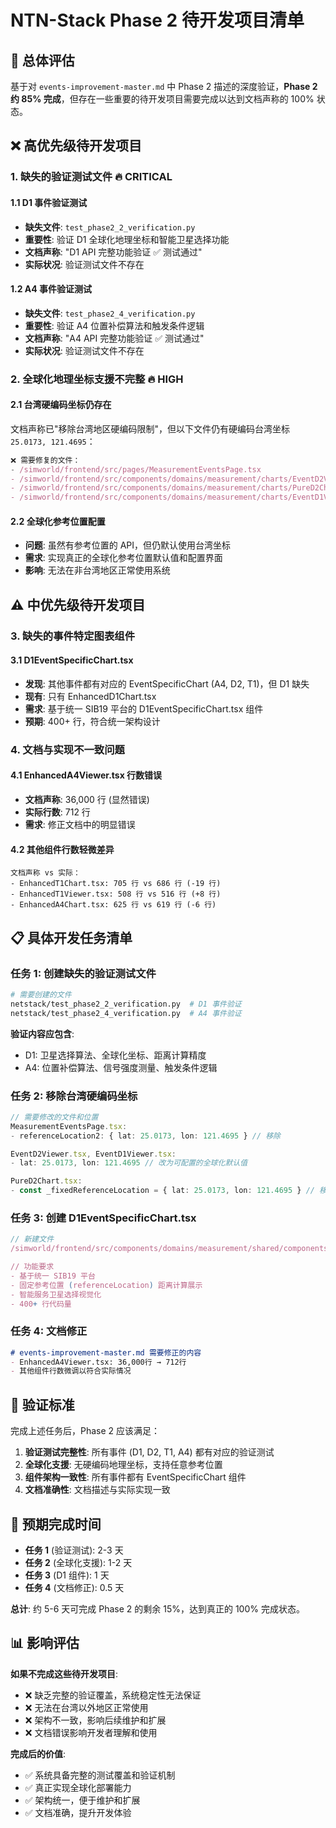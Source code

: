 # NTN-Stack Phase 2 待开发项目清单

## 🎯 总体评估

基于对 `events-improvement-master.md` 中 Phase 2 描述的深度验证，**Phase 2 约 85% 完成**，但存在一些重要的待开发项目需要完成以达到文档声称的 100% 状态。

## ❌ **高优先级待开发项目**

### 1. 缺失的验证测试文件 🔥 **CRITICAL**

#### 1.1 D1 事件验证测试
- **缺失文件**: `test_phase2_2_verification.py`
- **重要性**: 验证 D1 全球化地理坐标和智能卫星选择功能
- **文档声称**: "D1 API 完整功能验证 ✅ 测试通过"
- **实际状况**: 验证测试文件不存在

#### 1.2 A4 事件验证测试  
- **缺失文件**: `test_phase2_4_verification.py`
- **重要性**: 验证 A4 位置补偿算法和触发条件逻辑
- **文档声称**: "A4 API 完整功能验证 ✅ 测试通过"
- **实际状况**: 验证测试文件不存在

### 2. 全球化地理坐标支援不完整 🔥 **HIGH**

#### 2.1 台湾硬编码坐标仍存在
文档声称已"移除台湾地区硬编码限制"，但以下文件仍有硬编码台湾坐标 `25.0173, 121.4695`：

```typescript
❌ 需要修复的文件：
- /simworld/frontend/src/pages/MeasurementEventsPage.tsx
- /simworld/frontend/src/components/domains/measurement/charts/EventD2Viewer.tsx  
- /simworld/frontend/src/components/domains/measurement/charts/PureD2Chart.tsx
- /simworld/frontend/src/components/domains/measurement/charts/EventD1Viewer.tsx
```

#### 2.2 全球化参考位置配置
- **问题**: 虽然有参考位置的 API，但仍默认使用台湾坐标
- **需求**: 实现真正的全球化参考位置默认值和配置界面
- **影响**: 无法在非台湾地区正常使用系统

## ⚠️ **中优先级待开发项目**

### 3. 缺失的事件特定图表组件

#### 3.1 D1EventSpecificChart.tsx
- **发现**: 其他事件都有对应的 EventSpecificChart (A4, D2, T1)，但 D1 缺失
- **现有**: 只有 EnhancedD1Chart.tsx 
- **需求**: 基于统一 SIB19 平台的 D1EventSpecificChart.tsx 组件
- **预期**: 400+ 行，符合统一架构设计

### 4. 文档与实现不一致问题

#### 4.1 EnhancedA4Viewer.tsx 行数错误
- **文档声称**: 36,000 行 (显然错误)
- **实际行数**: 712 行
- **需求**: 修正文档中的明显错误

#### 4.2 其他组件行数轻微差异
```
文档声称 vs 实际：
- EnhancedT1Chart.tsx: 705 行 vs 686 行 (-19 行)
- EnhancedT1Viewer.tsx: 508 行 vs 516 行 (+8 行)
- EnhancedA4Chart.tsx: 625 行 vs 619 行 (-6 行)
```

## 📋 **具体开发任务清单**

### 任务 1: 创建缺失的验证测试文件
```bash
# 需要创建的文件
netstack/test_phase2_2_verification.py  # D1 事件验证
netstack/test_phase2_4_verification.py  # A4 事件验证
```

**验证内容应包含**:
- D1: 卫星选择算法、全球化坐标、距离计算精度
- A4: 位置补偿算法、信号强度测量、触发条件逻辑

### 任务 2: 移除台湾硬编码坐标
```typescript
// 需要修改的文件和位置
MeasurementEventsPage.tsx:
- referenceLocation2: { lat: 25.0173, lon: 121.4695 } // 移除

EventD2Viewer.tsx, EventD1Viewer.tsx:
- lat: 25.0173, lon: 121.4695 // 改为可配置的全球化默认值

PureD2Chart.tsx:
- const _fixedReferenceLocation = { lat: 25.0173, lon: 121.4695 } // 移除硬编码
```

### 任务 3: 创建 D1EventSpecificChart.tsx
```typescript
// 新建文件
/simworld/frontend/src/components/domains/measurement/shared/components/D1EventSpecificChart.tsx

// 功能要求
- 基于统一 SIB19 平台
- 固定参考位置 (referenceLocation) 距离计算展示
- 智能服务卫星选择视觉化
- 400+ 行代码量
```

### 任务 4: 文档修正
```markdown
# events-improvement-master.md 需要修正的内容
- EnhancedA4Viewer.tsx: 36,000行 → 712行
- 其他组件行数微调以符合实际情况
```

## 🔄 **验证标准**

完成上述任务后，Phase 2 应该满足：

1. **验证测试完整性**: 所有事件 (D1, D2, T1, A4) 都有对应的验证测试
2. **全球化支援**: 无硬编码地理坐标，支持任意参考位置
3. **组件架构一致性**: 所有事件都有 EventSpecificChart 组件
4. **文档准确性**: 文档描述与实际实现一致

## 🎯 **预期完成时间**

- **任务 1** (验证测试): 2-3 天
- **任务 2** (全球化支援): 1-2 天  
- **任务 3** (D1 组件): 1 天
- **任务 4** (文档修正): 0.5 天

**总计**: 约 5-6 天可完成 Phase 2 的剩余 15%，达到真正的 100% 完成状态。

## 📊 **影响评估**

**如果不完成这些待开发项目**:
- ❌ 缺乏完整的验证覆盖，系统稳定性无法保证
- ❌ 无法在台湾以外地区正常使用
- ❌ 架构不一致，影响后续维护和扩展
- ❌ 文档错误影响开发者理解和使用

**完成后的价值**:
- ✅ 系统具备完整的测试覆盖和验证机制
- ✅ 真正实现全球化部署能力
- ✅ 架构统一，便于维护和扩展
- ✅ 文档准确，提升开发体验
